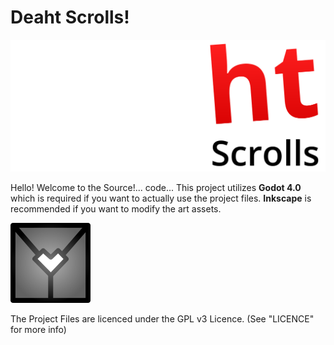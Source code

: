 # Deaht Scrolls!

![Deaht Scrolls Logo](./Assets/Images/logo_title.svg)

Hello! Welcome to the Source!... code...
This project utilizes **Godot 4.0** which is required if you want to actually use the project files. 
**Inkscape** is recommended if you want to modify the art assets.

![Cueb :3 (Name of the Player Character)](./Assets/Images/cueb.svg)

The Project Files are licenced under the GPL v3 Licence. (See "LICENCE" for more info) 

